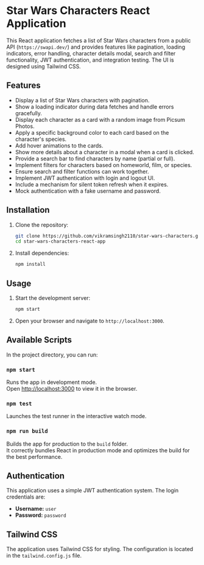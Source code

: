 # Star Wars Characters React Application

This React application fetches a list of Star Wars characters from a public API (`https://swapi.dev/`) and provides features like pagination, loading indicators, error handling, character details modal, search and filter functionality, JWT authentication, and integration testing. The UI is designed using Tailwind CSS.

## Features

- Display a list of Star Wars characters with pagination.
- Show a loading indicator during data fetches and handle errors gracefully.
- Display each character as a card with a random image from Picsum Photos.
- Apply a specific background color to each card based on the character's species.
- Add hover animations to the cards.
- Show more details about a character in a modal when a card is clicked.
- Provide a search bar to find characters by name (partial or full).
- Implement filters for characters based on homeworld, film, or species.
- Ensure search and filter functions can work together.
- Implement JWT authentication with login and logout UI.
- Include a mechanism for silent token refresh when it expires.
- Mock authentication with a fake username and password.

## Installation

1. Clone the repository:
    ```sh
    git clone https://github.com/vikramsingh2110/star-wars-characters.git
    cd star-wars-characters-react-app
    ```

2. Install dependencies:
    ```sh
    npm install
    ```

## Usage

1. Start the development server:
    ```sh
    npm start
    ```

2. Open your browser and navigate to `http://localhost:3000`.


## Available Scripts

In the project directory, you can run:

### `npm start`

Runs the app in development mode.<br>
Open [http://localhost:3000](http://localhost:3000) to view it in the browser.

### `npm test`

Launches the test runner in the interactive watch mode.

### `npm run build`

Builds the app for production to the `build` folder.<br>
It correctly bundles React in production mode and optimizes the build for the best performance.

## Authentication

This application uses a simple JWT authentication system. The login credentials are:

- **Username:** `user`
- **Password:** `password`

## Tailwind CSS

The application uses Tailwind CSS for styling. The configuration is located in the `tailwind.config.js` file.

